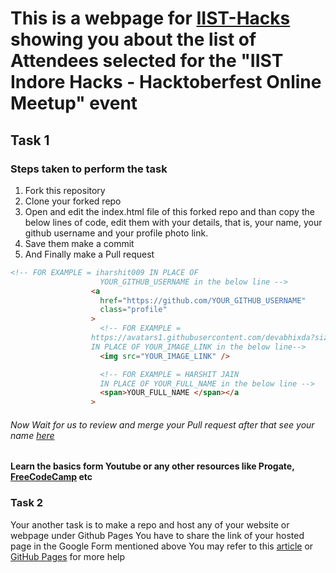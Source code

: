 # This is a webpage for [IIST-Hacks](https://bit.ly/IISTHACKS) showing you about the list of Attendees selected for the **"IIST Indore Hacks - Hacktoberfest Online Meetup"** event

## Task 1

### Steps taken to perform the task

1. Fork this repository
2. Clone your forked repo
3. Open and edit the index.html file of this forked repo and than copy the below lines of code, edit them with your details, that is, your name, your github username and your profile photo link.
4. Save them make a commit
5. And Finally make a Pull request
```html
<!-- FOR EXAMPLE = iharshit009 IN PLACE OF 
                    YOUR_GITHUB_USERNAME in the below line -->
                  <a
                    href="https://github.com/YOUR_GITHUB_USERNAME"
                    class="profile"
                  >
                    <!-- FOR EXAMPLE =
                  https://avatars1.githubusercontent.com/devabhixda?size=200
                  IN PLACE OF YOUR_IMAGE_LINK in the below line-->
                    <img src="YOUR_IMAGE_LINK" />

                    <!-- FOR EXAMPLE = HARSHIT JAIN 
                    IN PLACE OF YOUR_FULL_NAME in the below line -->
                    <span>YOUR_FULL_NAME </span></a
                  >
```
###### Now Wait for us to review and merge your Pull request after that see your name [here](https://akhilparikh.github.io/IIST-Hacks/) 

#### Learn the basics form Youtube or any other resources like Progate, [FreeCodeCamp](https://www-freecodecamp-org.cdn.ampproject.org/c/s/www.freecodecamp.org/news/the-beginners-guide-to-git-github/amp/) etc



### Task 2

Your another task is to make a repo and host any of your website or webpage under Github Pages
You have to share the link of your hosted page in the Google Form mentioned above
You may refer to this [article](https://medium.com/@ritikjain1272/a-beginners-guide-to-host-your-site-on-github-pages-5d09ca933094) or [GitHub Pages](https://pages.github.com/) for more help

